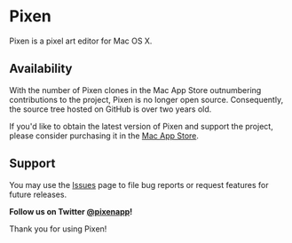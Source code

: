 Pixen
=====

Pixen is a pixel art editor for Mac OS X.

Availability
------------

With the number of Pixen clones in the Mac App Store outnumbering contributions to the project, Pixen is no longer open source. Consequently, the source tree hosted on GitHub is over two years old.

If you'd like to obtain the latest version of Pixen and support the project, please consider purchasing it in the [Mac App Store](http://itunes.apple.com/us/app/pixen/id525180431?mt=12).

Support
-------

You may use the [Issues](https://github.com/Pixen/Pixen/issues) page to file bug reports or request features for future releases.

**Follow us on Twitter [@pixenapp](http://twitter.com/pixenapp)!**

Thank you for using Pixen!
